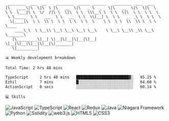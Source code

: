 ```
 ________  ___  __    ________  _____ ______   ________  ___  ___          
|\   ____\|\  \|\  \ |\   __  \|\   _ \  _   \|\   __  \|\  \|\  \         
\ \  \___|\ \  \/  /|\ \  \|\  \ \  \\\__\ \  \ \  \|\  \ \  \ \  \        
 \ \_____  \ \   ___  \ \   __  \ \  \\|__| \  \ \   _  _\ \  \ \  \       
  \|____|\  \ \  \\ \  \ \  \ \  \ \  \    \ \  \ \  \\  \\ \  \ \  \____  
    ____\_\  \ \__\\ \__\ \__\ \__\ \__\    \ \__\ \__\\ _\\ \__\ \_______\
   |\_________\|__| \|__|\|__|\|__|\|__|     \|__|\|__|\|__|\|__|\|_______|
   \|_________|
```

`📊 Weekly development breakdown`

<!--START_SECTION:waka-->

```txt
Total Time: 2 hrs 48 mins

TypeScript     2 hrs 40 mins   ███████████████████████▓░   95.25 %
Ezhil          7 mins          █░░░░░░░░░░░░░░░░░░░░░░░░   04.60 %
ActionScript   0 secs          ░░░░░░░░░░░░░░░░░░░░░░░░░   00.14 %
```

<!--END_SECTION:waka-->

`💻 Skills`

![JavaScript](https://img.shields.io/badge/JavaScript-323330?style=flat-square&logo=javascript&logoColor=F7DF1E)
![TypeScript](https://img.shields.io/badge/TypeScript-007ACC?style=flat-square&logo=typescript&logoColor=white)
![React](https://img.shields.io/badge/React-20232A?style=flat-square&logo=react&logoColor=61DAFB)
![Redux](https://img.shields.io/badge/Redux-593D88?style=flat-square&logo=redux&logoColor=white)
![Java](https://img.shields.io/badge/java-%23ED8B00.svg?style=flat-square&logo=openjdk&logoColor=white)
![Niagara Framework](https://img.shields.io/badge/Niagara_Framework-007BC2?style=flat-square&logo=cmake&logoColor=red)
![Python](https://img.shields.io/badge/Python-FFD43B?style=flat-square&logo=pyscaffold&logoColor=blue)
![Solidity](https://img.shields.io/badge/Solidity-e6e6e6?style=flat-square&logo=solidity&logoColor=black)
![web3.js](https://img.shields.io/badge/web3.js-F16822?style=flat-square&logo=web3.js&logoColor=white)
![HTML5](https://img.shields.io/badge/HTML5-E34F26?style=flat-square&logo=html5&logoColor=white)
![CSS3](https://img.shields.io/badge/CSS3-1572B6?style=flat-square&logo=css3&logoColor=white)
